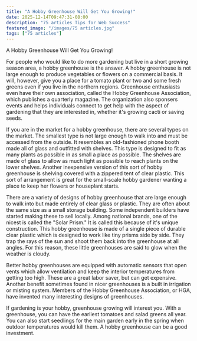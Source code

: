 ```yaml
---
title: "A Hobby Greenhouse Will Get You Growing!"
date: 2025-12-14T09:47:31-08:00
description: "75 articles Tips for Web Success"
featured_image: "/images/75 articles.jpg"
tags: ["75 articles"]
---
```


A Hobby Greenhouse Will Get You Growing!

For people who would like to do more gardening but live in a short growing season area, a hobby greenhouse is the answer.  A hobby greenhouse is not large enough to produce vegetables or flowers on a commercial basis.  It will, however, give you a place for a tomato plant or two and some fresh greens even if you live in the northern regions.  Greenhouse enthusiasts even have their own association, called the Hobby Greenhouse Association, which publishes a quarterly magazine.  The organization also sponsers events and helps individuals connect to get help with the aspect of gardening that they are interested in, whether it's growing cacti or saving seeds.

If you are in the market for a hobby greenhouse, there are several types on the market.  The smallest type is not large enough to walk into and must be accessed from the outside.  It resembles an old-fashioned phone booth made all of glass and outfitted with shelves.  This type is designed to fit as many plants as possible in as small a place as possible.  The shelves are made of glass to allow as much light as possible to reach plants on the lower shelves.  Another inexpensive version of this sort of hobby greenhouse is shelving covered with a zippered tent of clear plastic.  This sort of arrangement is great for the small-scale hobby gardener wanting a place to keep her flowers or houseplant starts.

There are a variety of designs of hobby greenhouse that are large enough to walk into but made entirely of clear glass or plastic.  They are often about the same size as a small storage building.  Some independent builders have started making these to sell locally.  Among national brands, one of the nicest is called the "Solar Prism."  It is called this because of it's unique construction.  This hobby greenhouse is made of a single piece of durable clear plastic which is designed to work like tiny prisms side by side.  They trap the rays of the sun and shoot them back into the greenhouse at all angles.  For this reason, these little  greenhouses are said to glow when the weather is cloudy.

Better hobby greenhouses are equipped with automatic sensors that open vents which allow ventilation and keep the interior temperatures from getting too high.  These are a great labor saver, but can get expensive.  Another benefit sometimes found in nicer greenhouses is a built in irrigation or misting system.  Members of the Hobby Greenhouse Association, or HGA, have invented many interesting designs of greenhouses.

If gardening is your hobby, greenhouse growing will interest you.  With a greenhouse, you can have the earliest tomatoes and salad greens all year.  You can also start seedlings for the main garden early in the spring when outdoor temperatures would kill them.  A hobby greenhouse can be a good investment.

